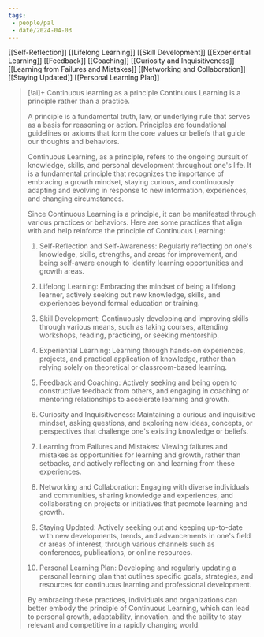 ```yaml
---
tags:
 - people/pal
 - date/2024-04-03
---
```



[[Self-Reflection]]
[[Lifelong Learning]]
[[Skill Development]]
[[Experiential Learning]]
[[Feedback]]
[[Coaching]]
[[Curiosity and Inquisitiveness]]
[[Learning from Failures and Mistakes]]
[[Networking and Collaboration]]
[[Staying Updated]]
[[Personal Learning Plan]]


> [!ai]+ Continuous learning as a principle 
> Continuous Learning is a principle rather than a practice.
> 
> A principle is a fundamental truth, law, or underlying rule that serves as a basis for reasoning or action. Principles are foundational guidelines or axioms that form the core values or beliefs that guide our thoughts and behaviors.
> 
> Continuous Learning, as a principle, refers to the ongoing pursuit of knowledge, skills, and personal development throughout one's life. It is a fundamental principle that recognizes the importance of embracing a growth mindset, staying curious, and continuously adapting and evolving in response to new information, experiences, and changing circumstances.
> 
> Since Continuous Learning is a principle, it can be manifested through various practices or behaviors. Here are some practices that align with and help reinforce the principle of Continuous Learning:
> 
> 1. Self-Reflection and Self-Awareness: Regularly reflecting on one's knowledge, skills, strengths, and areas for improvement, and being self-aware enough to identify learning opportunities and growth areas.
> 
> 2. Lifelong Learning: Embracing the mindset of being a lifelong learner, actively seeking out new knowledge, skills, and experiences beyond formal education or training.
> 
> 3. Skill Development: Continuously developing and improving skills through various means, such as taking courses, attending workshops, reading, practicing, or seeking mentorship.
> 
> 4. Experiential Learning: Learning through hands-on experiences, projects, and practical application of knowledge, rather than relying solely on theoretical or classroom-based learning.
> 
> 5. Feedback and Coaching: Actively seeking and being open to constructive feedback from others, and engaging in coaching or mentoring relationships to accelerate learning and growth.
> 
> 6. Curiosity and Inquisitiveness: Maintaining a curious and inquisitive mindset, asking questions, and exploring new ideas, concepts, or perspectives that challenge one's existing knowledge or beliefs.
> 
> 7. Learning from Failures and Mistakes: Viewing failures and mistakes as opportunities for learning and growth, rather than setbacks, and actively reflecting on and learning from these experiences.
> 
> 8. Networking and Collaboration: Engaging with diverse individuals and communities, sharing knowledge and experiences, and collaborating on projects or initiatives that promote learning and growth.
> 
> 9. Staying Updated: Actively seeking out and keeping up-to-date with new developments, trends, and advancements in one's field or areas of interest, through various channels such as conferences, publications, or online resources.
> 
> 10. Personal Learning Plan: Developing and regularly updating a personal learning plan that outlines specific goals, strategies, and resources for continuous learning and professional development.
> 
> By embracing these practices, individuals and organizations can better embody the principle of Continuous Learning, which can lead to personal growth, adaptability, innovation, and the ability to stay relevant and competitive in a rapidly changing world.